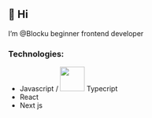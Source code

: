 ## 👋 Hi 
I’m @Blocku beginner frontend developer

### Technologies:
- Javascript / <img src="https://github.com/user-attachments/assets/3ef5b9a2-8a7c-4942-862f-0b7b080e12a8" width="50" height="50"> Typecript
- React
- Next js

